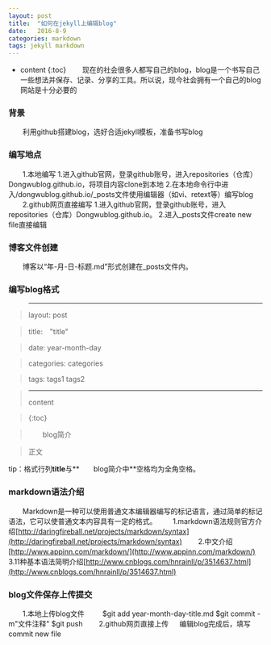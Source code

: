 ```yaml
---
layout: post
title:  "如何在jekyll上编辑blog"
date:   2016-8-9
categories: markdown
tags: jekyll markdown
---
```


* content
{:toc}
　　现在的社会很多人都写自己的blog，blog是一个书写自己一些想法并保存、记录、分享的工具。所以说，现今社会拥有一个自己的blog网站是十分必要的
　　
### 背景
　　利用github搭建blog，选好合适jekyll模板，准备书写blog
　　
### 编写地点
　　1.本地编写
1.进入github官网，登录github账号，进入repositories（仓库）Dongwublog.github.io，将项目内容clone到本地
2.在本地命令行中进入/dongwublog.github.io/_posts文件使用编辑器（如vi、retext等）编写blog
　　2.github网页直接编写
1.进入github官网，登录github账号，进入repositories（仓库）Dongwublog.github.io。
2.进入_posts文件create new file直接编辑
　　
### 博客文件创建
　　博客以“年-月-日-标题.md”形式创建在_posts文件内。
　　
### 编写blog格式

> ---

> layout: post

> title:　"title"

> date:   year-month-day

> categories: categories

> tags: tags1 tags2

> ---
>
> content

> {:toc}

> 　　blog简介
>　　

> 正文




tip：格式行列**title**与**　　blog简介中**空格均为全角空格。

### markdown语法介绍
　　Markdown是一种可以使用普通文本编辑器编写的标记语言，通过简单的标记语法，它可以使普通文本内容具有一定的格式。
　　1.markdown语法规则官方介绍[http://daringfireball.net/projects/markdown/syntax](http://daringfireball.net/projects/markdown/syntax)
　　2.中文介绍[http://www.appinn.com/markdown/](http://www.appinn.com/markdown/)
　　3.11种基本语法简明介绍[http://www.cnblogs.com/hnrainll/p/3514637.html](http://www.cnblogs.com/hnrainll/p/3514637.html)
　　
### blog文件保存上传提交
　　1.本地上传blog文件
　　
  $git add year-month-day-title.md
  $git commit -m"文件注释"
  $git push
　　2.github网页直接上传
　
编辑blog完成后，填写commit new file
　　

